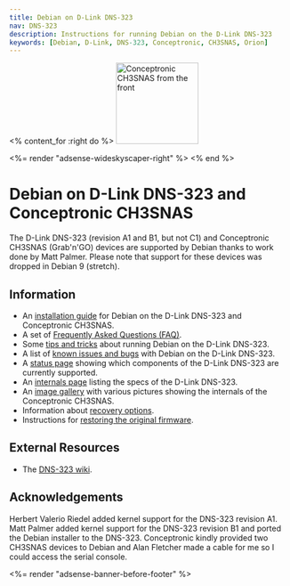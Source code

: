 ```yaml
---
title: Debian on D-Link DNS-323
nav: DNS-323
description: Instructions for running Debian on the D-Link DNS-323
keywords: [Debian, D-Link, DNS-323, Conceptronic, CH3SNAS, Orion]
---
```


<% content_for :right do %>
<img src = "images/r_ch3snas_front.jpg" class="border" alt="Conceptronic CH3SNAS from the front" width="148" height="146" />

<%= render "adsense-wideskyscaper-right" %>
<% end %>

<h1>Debian on D-Link DNS-323 and Conceptronic CH3SNAS</h1>

The D-Link DNS-323 (revision A1 and B1, but not C1) and Conceptronic
CH3SNAS (Grab'n'GO) devices are supported by Debian thanks to work done by
Matt Palmer.  Please note that support for these devices was dropped in
Debian 9 (stretch).

<h2>Information</h2>

<ul>

<li>An <a href = "install/">installation guide</a> for Debian on the D-Link
DNS-323 and Conceptronic CH3SNAS.</li>

<li>A set of <a href = "faq/">Frequently Asked Questions (FAQ)</a>.</li>

<li>Some <a href = "tips/">tips and tricks</a> about running Debian on the
D-Link DNS-323.</li>

<li>A list of <a href = "known-issues/">known issues and bugs</a> with
Debian on the D-Link DNS-323.</li>

<li>A <a href = "status/">status page</a> showing which components of the
D-Link DNS-323 are currently supported.</li>

<li>An <a href = "specs/">internals page</a> listing the specs of the D-Link
DNS-323.</li>

<li>An <a href = "gallery/">image gallery</a> with various pictures showing
the internals of the Conceptronic CH3SNAS.</li>

<li>Information about <a href = "recovery/">recovery options</a>.</li>

<li>Instructions for <a href = "deinstall/">restoring the original
firmware</a>.</li>

</ul>

<h2>External Resources</h2>

<ul>

<li>The <a href = "http://dns323.kood.org/">DNS-323 wiki</a>.</li>

</ul>

<h2>Acknowledgements</h2>

Herbert Valerio Riedel added kernel support for the DNS-323 revision A1.
Matt Palmer added kernel support for the DNS-323 revision B1 and ported the
Debian installer to the DNS-323.  Conceptronic kindly provided two CH3SNAS
devices to Debian and Alan Fletcher made a cable for me so I could access the
serial console.

<div class="bbf">
<%= render "adsense-banner-before-footer" %>
</div>

